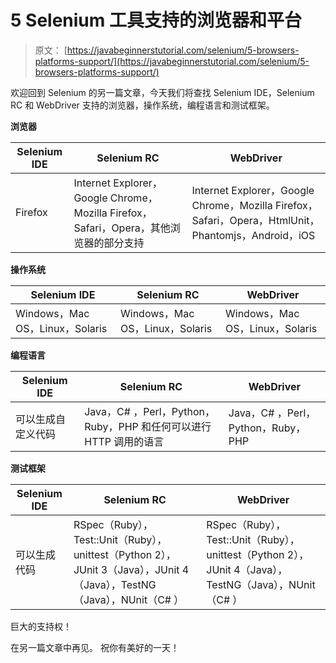 # 5 Selenium 工具支持的浏览器和平台

> 原文： [https://javabeginnerstutorial.com/selenium/5-browsers-platforms-support/](https://javabeginnerstutorial.com/selenium/5-browsers-platforms-support/)

欢迎回到 Selenium 的另一篇文章，今天我们将查找 Selenium IDE，Selenium RC 和 WebDriver 支持的浏览器，操作系统，编程语言和测试框架。

**浏览器**

| **Selenium IDE** | **Selenium RC** | **WebDriver** |
| --- | --- | --- |
| Firefox | Internet Explorer，Google Chrome，Mozilla Firefox，Safari，Opera，其他浏览器的部分支持 | Internet Explorer，Google Chrome，Mozilla Firefox，Safari，Opera，HtmlUnit，Phantomjs，Android，iOS |

**操作系统**

| **Selenium IDE** | **Selenium RC** | **WebDriver** |
| --- | --- | --- |
| Windows，Mac OS，Linux，Solaris | Windows，Mac OS，Linux，Solaris | Windows，Mac OS，Linux，Solaris |

**编程语言**

| **Selenium IDE** | **Selenium RC** | **WebDriver** |
| --- | --- | --- |
| 可以生成自定义代码 | Java，C# ，Perl，Python，Ruby，PHP 和任何可以进行 HTTP 调用的语言 | Java，C# ，Perl，Python，Ruby，PHP |

**测试框架**

| **Selenium IDE** | **Selenium RC** | **WebDriver** |
| --- | --- | --- |
| 可以生成代码 | RSpec（Ruby），Test::Unit（Ruby），unittest（Python 2），JUnit 3（Java），JUnit 4（Java），TestNG（Java），NUnit（C# ） | RSpec（Ruby），Test::Unit（Ruby），unittest（Python 2），JUnit 4（Java），TestNG（Java），NUnit（C# ） |

巨大的支持权！

在另一篇文章中再见。 祝你有美好的一天！


